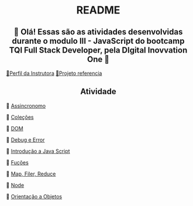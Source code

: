 <h1 align="center">README</h1>
<h2 align="center">🤍 Olá! Essas são as atividades desenvolvidas durante o modulo III - JavaScript do bootcamp TQI Full Stack Developer, pela DIgital Inovvation One 🤍</h2>

<a href="https://github.com/stebsnusch">🔗Perfil da Instrutora</a>
<a href="https://github.com/stebsnusch/basecamp-javascript">🔗Projeto referencia</a>

<h2 align="center">Atividade</h2>

🤍 <a href="https://github.com/Amandasfs/JavaS_Exercises/tree/main/Assincronomo/ProjetoHtml">Assincronomo</a>

🤍 <a href="https://github.com/Amandasfs/JavaS_Exercises/tree/main/Colecoes">Coleções</a>

🧡 <a href="https://github.com/Amandasfs/JavaS_Exercises/tree/main/DOM/assets">DOM</a>

🧡 <a href="https://github.com/Amandasfs/JavaS_Exercises/tree/main/DebugError">Debug e Error</a>

🤍 <a href="https://github.com/Amandasfs/JavaS_Exercises/tree/main/IntroducaoJS">Introdução a Java Script</a>

🤍 <a href="https://github.com/Amandasfs/JavaS_Exercises/tree/main/Fucoes">Fuções</a>

🤍 <a href="https://github.com/Amandasfs/JavaS_Exercises/tree/main/MapFilerReduce">Map, Filer, Reduce</a>

🤍 <a href="https://github.com/Amandasfs/JavaS_Exercises/blob/main/Node/testeNode.js">Node</a>

🤍 <a href="https://github.com/Amandasfs/JavaS_Exercises/tree/main/OO">Orientação a Objetos</a>

